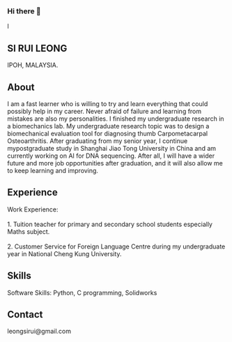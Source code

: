 ### Hi there 👋

l<!DOCTYPE html>
<html lang="en">
<head>
    <meta charset="UTF-8">
    <meta name="viewport" content="width=device-width, initial-scale=1.0">
    <meta http-equiv="X-UA-Compatible" content="ie=edge">
    <link rel="stylesheet" href="https://pro.fontawesome.com/releases/v5.10.0/css/all.css" integrity="sha384-AYmEC3Yw5cVb3ZcuHtOA93w35dYTsvhLPVnYs9eStHfGJvOvKxVfELGroGkvsg+p" crossorigin="anonymous"/>
    <link rel="stylesheet" href="style.css">
    <title>SI RUI LEONG</title>
</head>
<body>
    <div class="grid-2">
        <div class="section-1">
            <i class="fas fa-code fa-5x white"></i>
            <h2>SI RUI LEONG</h2>
            <p>IPOH, MALAYSIA.</p>
            <a href="#"><i class="fab fa-twitter"></i></a>
            <a href="#"><i class="fab fa-linkedin"></i></a>
            <a href="#"><i class="fab fa-github"></i></a>
        </div>
        <div class="section-2">
            <h2>About</h2>
            <p>I am a fast learner who is willing to try and learn everything that could possibly help in my career. Never afraid of failure and learning from mistakes are also my personalities. I finished my undergraduate research in a biomechanics lab. My undergraduate research topic was to design a biomechanical evaluation tool for diagnosing thumb Carpometacarpal Osteoarthritis. After graduating from my senior year, I continue mypostgraduate study in Shanghai Jiao Tong University in China and am currently working on AI for DNA sequencing. After all, I will have a wider future and more job opportunities after graduation, and it will also allow me to keep learning and improving.</p>
            <h2>Experience</h2>
            <p>Work Experience: <br/><br/>1. Tuition teacher for primary and secondary school students especially Maths subject. <br/><br/>2. Customer Service for Foreign Language Centre during my undergraduate year in National Cheng Kung University.</p>
            <h2>Skills</h2>
            <p>Software Skills: Python, C programming, Solidworks</p>
            <a href="#"><i class="fab fa-python"></i></a>
            <a href="#"><i class="fab fa-c"></i></a>
            <a href="#"><i class="fab fa-cube"></i></a>
            <h2>Contact</h2>
            <a href="#"><i class="fab fa-email"></i></a>
            <p>leongsirui@gmail.com</p>
        </div>
    </div>
</body>
</html>
